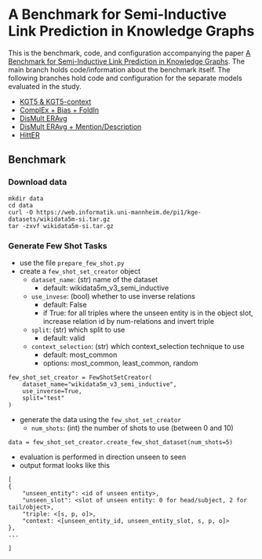 # A Benchmark for Semi-Inductive Link Prediction in Knowledge Graphs

This is the benchmark, code, and configuration accompanying the paper [A Benchmark for Semi-Inductive Link Prediction in Knowledge Graphs]().
The main branch holds code/information about the benchmark itself. 
The following branches hold code and configuration for the separate models evaluated in the study.

- [KGT5 \& KGT5-context](https://github.com/uma-pi1/wikidata5m-si/tree/kgt5-context)
- [ComplEx + Bias + FoldIn](https://github.com/uma-pi1/wikidata5m-si/tree/complex_fold_in)
- [DisMult ERAvg](https://github.com/uma-pi1/wikidata5m-si/tree/odistmult)
- [DisMult ERAvg + Mention/Description](https://github.com/uma-pi1/wikidata5m-si/tree/odistmult_descriptions)
- [HittER](https://github.com/uma-pi1/wikidata5m-si/tree/hitter)


## Benchmark

### Download data

```
mkdir data
cd data
curl -O https://web.informatik.uni-mannheim.de/pi1/kge-datasets/wikidata5m-si.tar.gz
tar -zxvf wikidata5m-si.tar.gz
```

### Generate Few Shot Tasks

- use the file `prepare_few_shot.py`
- create a `few_shot_set_creator` object
	- `dataset_name`: (str) name of the dataset
      - default: wikidata5m_v3_semi_inductive
	- `use_invese`: (bool) whether to use inverse relations
      - default: False
      - if True: for all triples where the unseen entity is in the object slot, increase relation id by num-relations and invert triple
	- `split`: (str) which split to use
      - default: valid
	- `context_selection`: (str) which context\_selection technique to use
      - default: most\_common
      - options: most\_common, least\_common, random

```
few_shot_set_creator = FewShotSetCreator(
	dataset_name="wikidata5m_v3_semi_inductive",
	use_inverse=True,
	split="test"
)
```

- generate the data using the `few_shot_set_creator`
	- `num_shots`: (int) the number of shots to use (between 0 and 10)

```
data = few_shot_set_creator.create_few_shot_dataset(num_shots=5)
```

- evaluation is performed in direction unseen to seen
- output format looks like this
```
[
{
	"unseen_entity": <id of unseen entity>,
	"unseen_slot": <slot of unseen entity: 0 for head/subject, 2 for tail/object>,
	"triple: <[s, p, o]>,
	"context: <[unseen_entity_id, unseen_entity_slot, s, p, o]>
},
...

]

